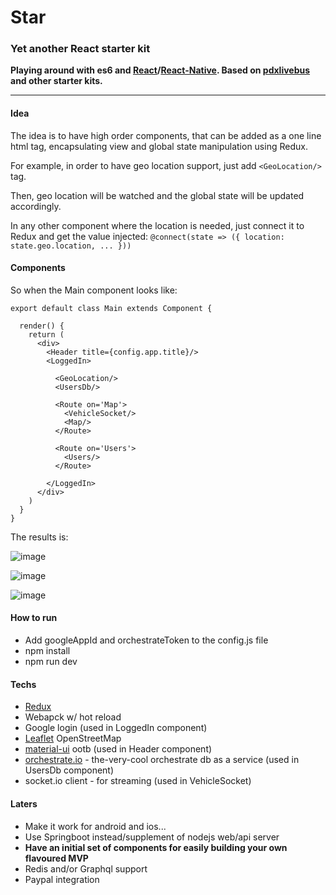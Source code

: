 # Star
### Yet another React starter kit

**Playing around with es6 and [React](https://facebook.github.io/react/)/[React-Native](https://facebook.github.io/react-native/). Based on [pdxlivebus](https://github.com/browniefed/pdxlivebus) and other starter kits.**

----

#### Idea

The idea is to have high order components, that can be added as a one line html tag,
encapsulating view and global state manipulation using Redux.

For example, in order to have geo location support, just add `<GeoLocation/>` tag.

Then, geo location will be watched and the global state will be updated accordingly.

In any other component where the location is needed, just connect it to Redux and get the value injected:
`
@connect(state => ({
  location: state.geo.location,
  ...
}))
`

#### Components
So when the Main component looks like:

```
export default class Main extends Component {

  render() {
    return (
      <div>
        <Header title={config.app.title}/>
        <LoggedIn>

          <GeoLocation/>
          <UsersDb/>

          <Route on='Map'>
            <VehicleSocket/>
            <Map/>
          </Route>

          <Route on='Users'>
            <Users/>
          </Route>

        </LoggedIn>
      </div>
    )
  }
}
```

The results is:

![image](https://cloud.githubusercontent.com/assets/2588829/14859734/2f30efcc-0cae-11e6-916f-c686c36d26ec.png)

![image](https://cloud.githubusercontent.com/assets/2588829/14859802/77da7ae0-0cae-11e6-8e08-8d094d97555b.png)

![image](https://cloud.githubusercontent.com/assets/2588829/14859749/4049196a-0cae-11e6-948a-62a2c09f9650.png)

#### How to run
- Add googleAppId and orchestrateToken to the config.js file
- npm install
- npm run dev

#### Techs

- [Redux](https://github.com/reactjs/redux)
- Webapck w/ hot reload
- Google login (used in LoggedIn component)
- [Leaflet](http://leafletjs.com/) OpenStreetMap
- [material-ui](material-ui.com) ootb (used in Header component)
- [orchestrate.io](orchestrate.io) - the-very-cool orchestrate db as a service (used in UsersDb component)
- socket.io client - for streaming (used in VehicleSocket)


#### Laters
- Make it work for android and ios...
- Use Springboot instead/supplement of nodejs web/api server
- **Have an initial set of components for easily building your own flavoured MVP**
- Redis and/or Graphql support
- Paypal integration
